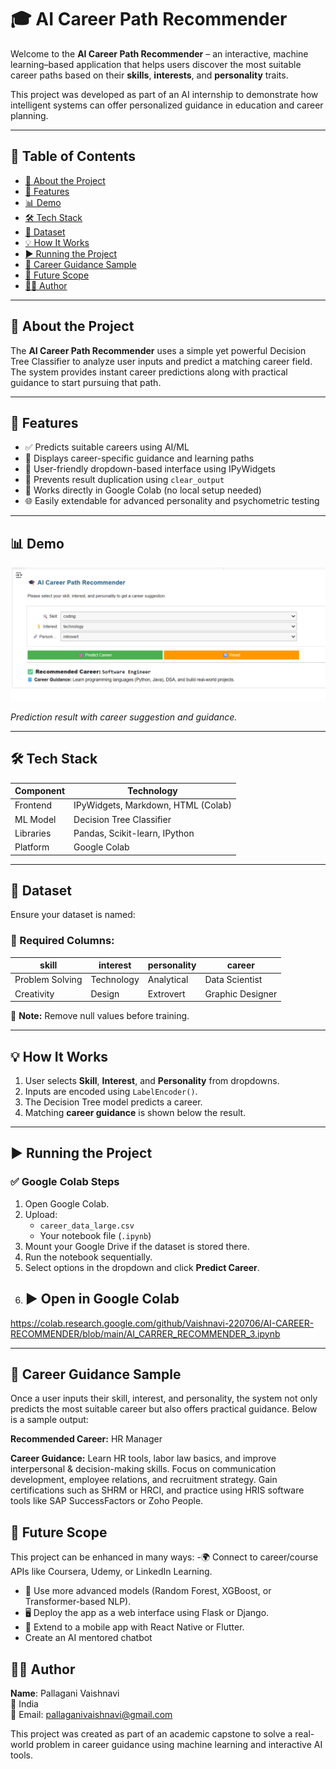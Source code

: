 # 🎓 AI Career Path Recommender

Welcome to the **AI Career Path Recommender** – an interactive, machine learning–based application that helps users discover the most suitable career paths based on their **skills**, **interests**, and **personality** traits.

This project was developed as part of an AI internship to demonstrate how intelligent systems can offer personalized guidance in education and career planning.

---

## 📌 Table of Contents

- [🧠 About the Project](#-about-the-project)
- [🚀 Features](#-features)
- [📊 Demo](#-demo)
- [🛠️ Tech Stack](#-tech-stack)
- [📁 Dataset](#-dataset)
- [💡 How It Works](#-how-it-works)
- [▶️ Running the Project](#️-running-the-project)
- [📘 Career Guidance Sample](#-career-guidance-sample)
- [🔮 Future Scope](#-future-scope)
- [👩‍💻 Author](#-author)

---

## 🧠 About the Project

The **AI Career Path Recommender** uses a simple yet powerful Decision Tree Classifier to analyze user inputs and predict a matching career field. The system provides instant career predictions along with practical guidance to start pursuing that path.

---

## 🚀 Features

- ✅ Predicts suitable careers using AI/ML
- 📘 Displays career-specific guidance and learning paths
- 🧩 User-friendly dropdown-based interface using IPyWidgets
- 🔄 Prevents result duplication using `clear_output`
- 📁 Works directly in Google Colab (no local setup needed)
- 🌐 Easily extendable for advanced personality and psychometric testing

---

## 📊 Demo

![Demo Screenshot](demo_screenshot.png)

*Prediction result with career suggestion and guidance.*

---

## 🛠️ Tech Stack

| Component       | Technology                      |
|----------------|----------------------------------|
| Frontend       | IPyWidgets, Markdown, HTML (Colab) |
| ML Model       | Decision Tree Classifier         |
| Libraries      | Pandas, Scikit-learn, IPython    |
| Platform       | Google Colab                     |

---

## 📁 Dataset

Ensure your dataset is named:


### 🧾 Required Columns:

| skill          | interest       | personality     | career          |
|----------------|----------------|------------------|------------------|
| Problem Solving | Technology     | Analytical       | Data Scientist   |
| Creativity      | Design         | Extrovert        | Graphic Designer |

📌 **Note:** Remove null values before training.

---

## 💡 How It Works

1. User selects **Skill**, **Interest**, and **Personality** from dropdowns.
2. Inputs are encoded using `LabelEncoder()`.
3. The Decision Tree model predicts a career.
4. Matching **career guidance** is shown below the result.

---

## ▶️ Running the Project

### ✅ Google Colab Steps

1. Open Google Colab.
2. Upload:
   - `career_data_large.csv`
   - Your notebook file (`.ipynb`)
3. Mount your Google Drive if the dataset is stored there.
4. Run the notebook sequentially.
5. Select options in the dropdown and click **Predict Career**.
6. ## ▶️ Open in Google Colab

https://colab.research.google.com/github/Vaishnavi-220706/AI-CAREER-RECOMMENDER/blob/main/AI_CARRER_RECOMMENDER_3.ipynb



---

## 📘 Career Guidance Sample


Once a user inputs their skill, interest, and personality, the system not only predicts the most suitable career but also offers practical guidance. Below is a sample output:

**Recommended Career:** HR Manager

**Career Guidance:**
Learn HR tools, labor law basics, and improve interpersonal & decision-making skills. Focus on communication development, employee relations, and recruitment strategy. Gain certifications such as SHRM or HRCI, and practice using HRIS software tools like SAP SuccessFactors or Zoho People.
## 🔮 Future Scope

This project can be enhanced in many ways:
-🌍 Connect to career/course APIs like Coursera, Udemy, or LinkedIn Learning.
- 🤖 Use more advanced models (Random Forest, XGBoost, or Transformer-based NLP).
- 🖥️ Deploy the app as a web interface using Flask or Django.
- 📱 Extend to a mobile app with React Native or Flutter.
- Create an AI mentored chatbot

## 👩‍💻 Author

**Name**: Pallagani Vaishnavi     
📍 India  
📧 Email: pallaganivaishnavi@gmail.com


This project was created as part of an academic capstone to solve a real-world problem in career guidance using machine learning and interactive AI tools.
